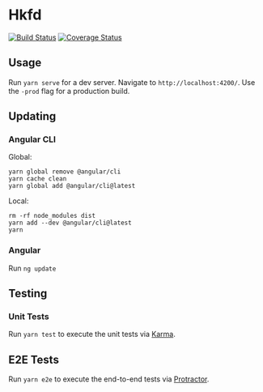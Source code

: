 # Hkfd

[![Build Status](https://travis-ci.com/hkfd/hkfd.svg?branch=master)](https://travis-ci.com/hkfd/hkfd) [![Coverage Status](https://coveralls.io/repos/github/hkfd/hkfd/badge.svg)](https://coveralls.io/github/hkfd/hkfd)

## Usage

Run `yarn serve` for a dev server. Navigate to `http://localhost:4200/`. Use the `-prod` flag for a production build.

## Updating

### Angular CLI

Global:

```
yarn global remove @angular/cli
yarn cache clean
yarn global add @angular/cli@latest
```

Local:

```
rm -rf node_modules dist
yarn add --dev @angular/cli@latest
yarn
```

### Angular

Run `ng update`

## Testing

### Unit Tests

Run `yarn test` to execute the unit tests via [Karma](https://karma-runner.github.io).

## E2E Tests

Run `yarn e2e` to execute the end-to-end tests via [Protractor](http://www.protractortest.org/).

